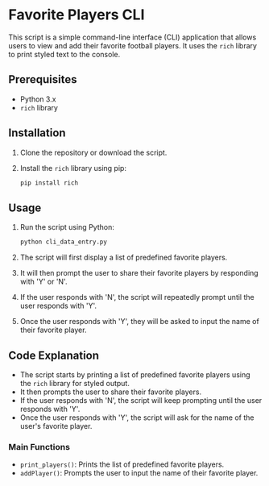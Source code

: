 # Favorite Players CLI

This script is a simple command-line interface (CLI) application that allows users to view and add their favorite football players. It uses the `rich` library to print styled text to the console.

## Prerequisites

- Python 3.x
- `rich` library

## Installation

1. Clone the repository or download the script.
2. Install the `rich` library using pip:

    ```sh
    pip install rich
    ```

## Usage

1. Run the script using Python:

    ```sh
    python cli_data_entry.py
    ```

2. The script will first display a list of predefined favorite players.
3. It will then prompt the user to share their favorite players by responding with 'Y' or 'N'.
4. If the user responds with 'N', the script will repeatedly prompt until the user responds with 'Y'.
5. Once the user responds with 'Y', they will be asked to input the name of their favorite player.

## Code Explanation

- The script starts by printing a list of predefined favorite players using the `rich` library for styled output.
- It then prompts the user to share their favorite players.
- If the user responds with 'N', the script will keep prompting until the user responds with 'Y'.
- Once the user responds with 'Y', the script will ask for the name of the user's favorite player.

### Main Functions

- `print_players()`: Prints the list of predefined favorite players.
- `addPlayer()`: Prompts the user to input the name of their favorite player.